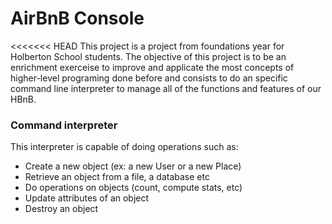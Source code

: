 # AirBnB Console

<<<<<<< HEAD
This project is a project from foundations year for Holberton School students. The objective of this project is to be an enrichment exerceise to 
improve and applicate the most concepts of higher-level programing done before and consists to do an specific command line interpreter to manage all 
of the functions and features of our HBnB.

### Command interpreter 

This interpreter is capable of doing operations such as:

- Create a new object (ex: a new User or a new Place)
- Retrieve an object from a file, a database etc
- Do operations on objects (count, compute stats, etc)
- Update attributes of an object
- Destroy an object

